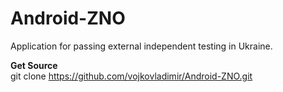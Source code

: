 Android-ZNO
===========
Application for passing external independent testing in Ukraine.

<b>Get Source</b>
<br>
git clone https://github.com/vojkovladimir/Android-ZNO.git
